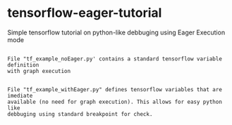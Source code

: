# tensorflow-eager-tutorial

Simple tensorflow tutorial on python-like debbuging using Eager Execution mode

~~~~~~~~~~~~~~

File "tf_example_noEager.py' contains a standard tensorflow variable definition
with graph execution


File "tf_example_withEager.py" defines tensorflow variables that are imediate 
available (no need for graph execution). This allows for easy python like 
debbuging using standard breakpoint for check.
